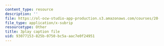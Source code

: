 ```yaml
---
content_type: resource
description: ''
file: https://ol-ocw-studio-app-production.s3.amazonaws.com/courses/20-219-becoming-the-next-bill-nye-writing-and-hosting-the-educational-show-january-iap-2015/93077153825b0750bc5aaac7e0f24951_qkkI9Z9tKvo.srt
file_type: application/x-subrip
resourcetype: Other
title: 3play caption file
uid: 93077153-825b-0750-bc5a-aac7e0f24951
---
```

